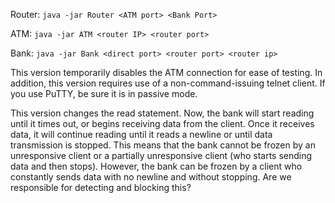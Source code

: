 Router:
`java -jar Router <ATM port> <Bank Port>`

ATM:
`java -jar ATM <router IP> <router port>`

Bank:
`java -jar Bank <direct port> <router port> <router ip>`


This version temporarily disables the ATM connection for ease of testing.
In addition, this version requires use of a non-command-issuing telnet client. If you use PuTTY, be sure it is in passive mode.

This version changes the read statement. Now, the bank will start reading until it times out, or begins receiving data from the client.
Once it receives data, it will continue reading until it reads a newline or until data transmission is stopped.
This means that the bank cannot be frozen by an unresponsive client or a partially unresponsive client (who starts sending data and then stops).
However, the bank can be frozen by a client who constantly sends data with no newline and without stopping. Are we responsible for detecting and blocking this?
